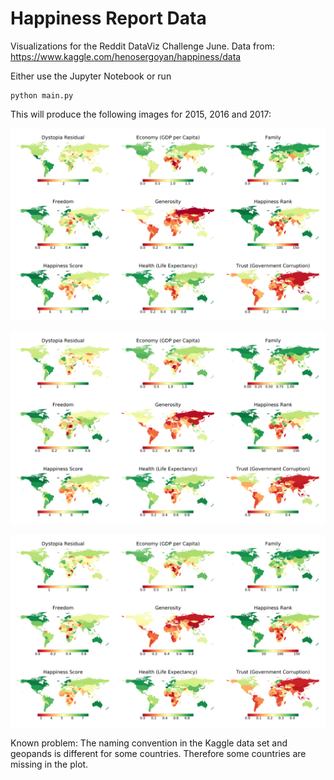 # Happiness Report Data
Visualizations for the Reddit DataViz Challenge June.
Data from: https://www.kaggle.com/henosergoyan/happiness/data

Either use the Jupyter Notebook or run

```shell
python main.py
```

This will produce the following images for 2015, 2016 and 2017:

![Summary for 2015](https://raw.githubusercontent.com/camminady/DataVisJune/master/2015_overview.png)

![Summary for 2016](https://raw.githubusercontent.com/camminady/DataVisJune/master/2016_overview.png)

![Summary for 2017](https://raw.githubusercontent.com/camminady/DataVisJune/master/2017_overview.png)



Known problem: The naming convention in the Kaggle data set and geopands is different for some countries. Therefore some countries are missing in the plot.
